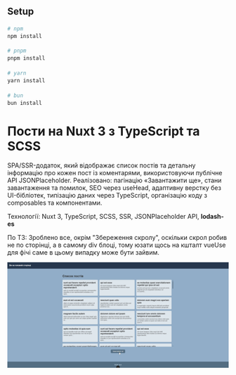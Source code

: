 ## Setup
```bash
# npm
npm install

# pnpm
pnpm install

# yarn
yarn install

# bun
bun install
```

# Пости на Nuxt 3 з TypeScript та SCSS

SPA/SSR-додаток, який відображає список постів та детальну інформацію про кожен пост із коментарями, використовуючи публічне API JSONPlaceholder. Реалізовано: пагінацію «Завантажити ще», стани завантаження та помилок, SEO через useHead, адаптивну верстку без UI-бібліотек, типізацію даних через TypeScript, організацію коду з composables та компонентами.

Технології: Nuxt 3, TypeScript, SCSS, SSR, JSONPlaceholder API, **lodash-es**

По ТЗ: Зроблено все, окрім "Збереження скролу", оскільки скрол робив не по сторінці, а в самому div блоці, тому юзати щось на кшталт vueUse для фічі саме в цьому випадку може бути зайвим.


![Preview](/app/assets/images/risk-demo.gif)